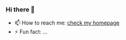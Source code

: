 ### Hi there 👋

<!--
**timgluz/timgluz** is a ✨ _special_ ✨ repository because its `README.md` (this file) appears on your GitHub profile.

Here are some ideas to get you started:
-->


- 📫 How to reach me: [check my homepage](https://www.sulg.dev)
- ⚡ Fun fact: ...

